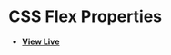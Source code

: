 # CSS Flex Properties

- [**View Live**](https://tahmid-sarker.github.io/Modern-HTML-CSS-Notes/06-CSS-Flexbox/03-Flex-Properties/)